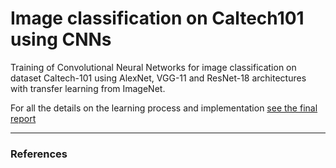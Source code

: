 # Image classification on Caltech101 using CNNs

Training of Convolutional Neural Networks for image classification on dataset Caltech-101 using AlexNet, VGG-11 and ResNet-18 architectures with transfer learning from ImageNet.

For all the details on the learning process and implementation [see the final report]()

---

### References


